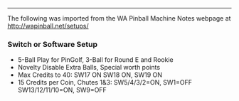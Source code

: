 ***
The following was imported from the WA Pinball Machine Notes webpage at http://wapinball.net/setups/
### Switch or Software Setup
-   5-Ball Play for PinGolf, 3-Ball for Round E and Rookie
-   Novelty Disable Extra Balls, Special worth points
-   Max Credits to 40: SW17 ON SW18 ON, SW19 ON
-   15 Credits per Coin, Chutes 1&3: SW5/4/3/2=ON, SW1=OFF SW13/12/11/10=ON, SW9=OFF